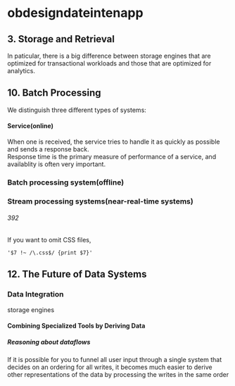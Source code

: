 # obdesigndateintenapp



## 3. Storage and Retrieval
In paticular, there is a big difference between storage engines that are optimized for transactional workloads and those that
are optimized for analytics.






## 10. Batch Processing

We distinguish three different types of systems:
#### Service(online)

When one is received, the service tries to handle it as quickly as possible and sends a response back.  
Response time is the primary measure of performance of a service, and availablity is often very important.

### Batch processing system(offline)

### Stream processing systems(near-real-time systems)


###### 392
If you want to omit CSS files, 
```
'$7 !~ /\.css$/ {print $7}'
```


## 12. The Future of Data Systems
### Data Integration
storage engines


#### Combining Specialized Tools by Deriving Data

##### Reasoning about dataflows
If it is possible for you to funnel all user input through a single system that decides on an ordering
for all writes, it becomes much easier to derive other representations of the data by processing the 
writes in the same order
